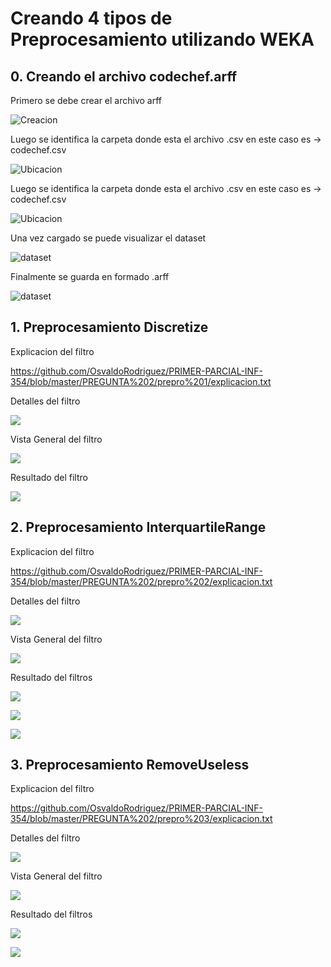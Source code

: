 # Creando 4 tipos de Preprocesamiento utilizando WEKA

## 0. Creando el archivo codechef.arff

Primero se debe crear el archivo arff

![Creacion](https://github.com/OsvaldoRodriguez/PRIMER-PARCIAL-INF-354/blob/master/PREGUNTA%202/crear%20raff/crearArff.png)

Luego se identifica la carpeta donde esta el archivo .csv en este caso es -> codechef.csv

![Ubicacion](https://github.com/OsvaldoRodriguez/PRIMER-PARCIAL-INF-354/blob/master/PREGUNTA%202/crear%20raff/archivo%20csv.jpeg)

Luego se identifica la carpeta donde esta el archivo .csv en este caso es -> codechef.csv

![Ubicacion](https://github.com/OsvaldoRodriguez/PRIMER-PARCIAL-INF-354/blob/master/PREGUNTA%202/crear%20raff/archivo%20csv.jpeg)

Una vez cargado se puede visualizar el dataset 

![dataset](https://github.com/OsvaldoRodriguez/PRIMER-PARCIAL-INF-354/blob/master/PREGUNTA%202/crear%20raff/cargando%20csv.jpeg)

Finalmente se guarda en formado .arff

![dataset](https://github.com/OsvaldoRodriguez/PRIMER-PARCIAL-INF-354/blob/master/PREGUNTA%202/crear%20raff/guardar%20como%20arff.jpeg)


## 1. Preprocesamiento Discretize

Explicacion del filtro

https://github.com/OsvaldoRodriguez/PRIMER-PARCIAL-INF-354/blob/master/PREGUNTA%202/prepro%201/explicacion.txt

Detalles del filtro

![](https://github.com/OsvaldoRodriguez/PRIMER-PARCIAL-INF-354/blob/master/PREGUNTA%202/prepro%201/filter.jpeg)

Vista General del filtro

![](https://github.com/OsvaldoRodriguez/PRIMER-PARCIAL-INF-354/blob/master/PREGUNTA%202/prepro%201/vista%20general.jpeg)

Resultado del filtro

![](https://github.com/OsvaldoRodriguez/PRIMER-PARCIAL-INF-354/blob/master/PREGUNTA%202/prepro%201/resultado.jpeg)


## 2. Preprocesamiento InterquartileRange

Explicacion del filtro

https://github.com/OsvaldoRodriguez/PRIMER-PARCIAL-INF-354/blob/master/PREGUNTA%202/prepro%202/explicacion.txt

Detalles del filtro

![](https://github.com/OsvaldoRodriguez/PRIMER-PARCIAL-INF-354/blob/master/PREGUNTA%202/prepro%202/filter.jpeg)

Vista General del filtro

![](https://github.com/OsvaldoRodriguez/PRIMER-PARCIAL-INF-354/blob/master/PREGUNTA%202/prepro%202/general%20filter.jpeg)

Resultado del filtros

![](https://github.com/OsvaldoRodriguez/PRIMER-PARCIAL-INF-354/blob/master/PREGUNTA%202/prepro%202/resultado.jpeg)

![](https://github.com/OsvaldoRodriguez/PRIMER-PARCIAL-INF-354/blob/master/PREGUNTA%202/prepro%202/resultado2.jpeg)

![](https://github.com/OsvaldoRodriguez/PRIMER-PARCIAL-INF-354/blob/master/PREGUNTA%202/prepro%202/resultado3.jpeg)



## 3. Preprocesamiento RemoveUseless

Explicacion del filtro

https://github.com/OsvaldoRodriguez/PRIMER-PARCIAL-INF-354/blob/master/PREGUNTA%202/prepro%203/explicacion.txt

Detalles del filtro

![](https://github.com/OsvaldoRodriguez/PRIMER-PARCIAL-INF-354/blob/master/PREGUNTA%202/prepro%203/filter.jpeg)

Vista General del filtro

![](https://github.com/OsvaldoRodriguez/PRIMER-PARCIAL-INF-354/blob/master/PREGUNTA%202/prepro%203/filter%20general.jpeg)

Resultado del filtros

![](https://github.com/OsvaldoRodriguez/PRIMER-PARCIAL-INF-354/blob/master/PREGUNTA%202/prepro%203/resultado%20general.jpeg)

![](https://github.com/OsvaldoRodriguez/PRIMER-PARCIAL-INF-354/blob/master/PREGUNTA%202/prepro%203/resultado%203.jpeg)


